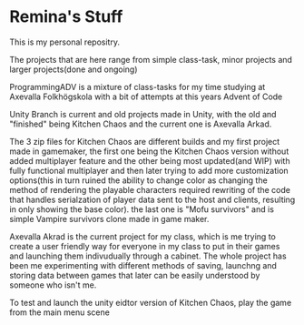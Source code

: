 # Remina's Stuff

This is my personal repositry.

The projects that are here range from simple class-task, minor projects and larger projects(done and ongoing)

ProgrammingADV is a mixture of class-tasks for my time studying at Axevalla Folkhögskola with a bit of attempts at this years Advent of Code

Unity Branch is current and old projects made in Unity, with the old and "finished" being Kitchen Chaos and the current one is Axevalla Arkad.

The 3 zip files for Kitchen Chaos are different builds and my first project made in gamemaker, the first one being the Kitchen Chaos version without added multiplayer feature and the other being most updated(and WIP) with fully functional multiplayer and then later trying to add more customization options(this in turn ruined the ability to change color as changing the method of rendering the playable characters required rewriting of the code that handles serialzation of player data sent to the host and clients, resulting in only showing the base color). the last one is "Mofu survivors" and is simple Vampire survivors clone made in game maker.

Axevalla Akrad is the current project for my class, which is me trying to create a user friendly way for everyone in my class to put in their games and launching them indivudually through a cabinet. The whole project has been me experimenting with different methods of saving, launchng and storing data between games that later can be easily understood by someone who isn't me.

To test and launch the unity eidtor version of Kitchen Chaos, play the game from the main menu scene
